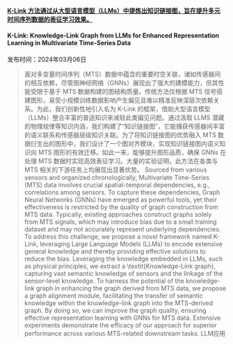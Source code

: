 #### [K-Link 方法通过从大型语言模型（LLMs）中提炼出知识链接图，旨在提升多元时间序列数据的表征学习效果。](https://arxiv.org/abs/2403.03645)
#### K-Link: Knowledge-Link Graph from LLMs for Enhanced Representation Learning in Multivariate Time-Series Data
发布时间：2024年03月06日
> 面对多变量时间序列（MTS）数据中蕴含的重要时空关联，诸如传感器间的相互依赖，尽管图神经网络（GNNs）展现出了强大的建模能力，但其性能受限于基于 MTS 数据构建的图结构质量。传统方法仅根据 MTS 信号搭建图形，易受小规模训练数据影响产生偏见且难以精准反映深层次依赖关系。为此，我们创新性地引入名为 K-Link 的框架，借助大型语言模型（LLMs）整合丰富的普适知识来减轻此类偏见问题。通过汲取 LLMS 潜藏的物理规律等知识内涵，我们构建了“知识链接图”，它能捕获传感器间丰富的语义联系和传感器层级知识关联。为了将知识链接图的优势融入 MTS 数据衍生出的图形中，我们设计了一个图对齐模块，实现知识链接图内语义知识向 MTS 图形的有效迁移。如此一来，能够提升图形品质，确保 GNNs 在处理 MTS 数据时实现高效表征学习。大量的实验证明，此方法在各类与 MTS 相关的下游任务上均展现出显著优势。
> Sourced from various sensors and organized chronologically, Multivariate Time-Series (MTS) data involves crucial spatial-temporal dependencies, e.g., correlations among sensors. To capture these dependencies, Graph Neural Networks (GNNs) have emerged as powerful tools, yet their effectiveness is restricted by the quality of graph construction from MTS data. Typically, existing approaches construct graphs solely from MTS signals, which may introduce bias due to a small training dataset and may not accurately represent underlying dependencies. To address this challenge, we propose a novel framework named K-Link, leveraging Large Language Models (LLMs) to encode extensive general knowledge and thereby providing effective solutions to reduce the bias. Leveraging the knowledge embedded in LLMs, such as physical principles, we extract a \textit{Knowledge-Link graph}, capturing vast semantic knowledge of sensors and the linkage of the sensor-level knowledge. To harness the potential of the knowledge-link graph in enhancing the graph derived from MTS data, we propose a graph alignment module, facilitating the transfer of semantic knowledge within the knowledge-link graph into the MTS-derived graph. By doing so, we can improve the graph quality, ensuring effective representation learning with GNNs for MTS data. Extensive experiments demonstrate the efficacy of our approach for superior performance across various MTS-related downstream tasks.
LLM应用